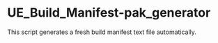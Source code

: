# UE_Build_Manifest-pak_generator
This script generates a fresh build manifest text file automatically.
